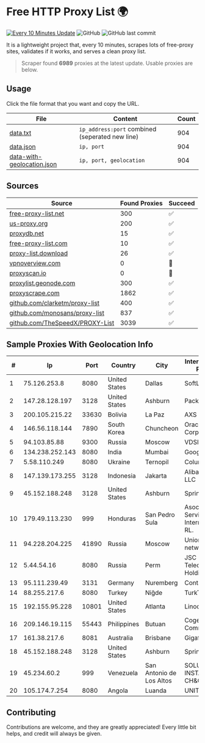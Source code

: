 
# Free HTTP Proxy List 🌍

[![Every 10 Minutes Update](https://github.com/mertguvencli/http-proxy-list/actions/workflows/main.yml/badge.svg?branch=main)](https://github.com/mertguvencli/http-proxy-list/actions/workflows/main.yml)
![GitHub](https://img.shields.io/github/license/mertguvencli/http-proxy-list)
![GitHub last commit](https://img.shields.io/github/last-commit/mertguvencli/http-proxy-list)

It is a lightweight project that, every 10 minutes, scrapes lots of free-proxy sites, validates if it works, and serves a clean proxy list.


> Scraper found **6989** proxies at the latest update. Usable proxies are below.

## Usage

Click the file format that you want and copy the URL.


|File|Content|Count|
|----|-------|-----|
|[data.txt](https://raw.githubusercontent.com/mertguvencli/http-proxy-list/main/proxy-list/data.txt)|`ip_address:port` combined (seperated new line)|904|
|[data.json](https://raw.githubusercontent.com/mertguvencli/http-proxy-list/main/proxy-list/data.json)|`ip, port`|904|
|[data-with-geolocation.json](https://raw.githubusercontent.com/mertguvencli/http-proxy-list/main/proxy-list/data-with-geolocation.json)|`ip, port, geolocation`|904|

## Sources

|Source|Found Proxies|Succeed|
|------|-------------|-------|
|[free-proxy-list.net](https://free-proxy-list.net)|300|✅|
|[us-proxy.org](https://www.us-proxy.org)|200|✅|
|[proxydb.net](http://proxydb.net)|15|✅|
|[free-proxy-list.com](https://free-proxy-list.com/?page=&port=&type%5B%5D=http&type%5B%5D=https&up_time=0&search=Search)|10|✅|
|[proxy-list.download](https://www.proxy-list.download/HTTP)|26|✅|
|[vpnoverview.com](https://vpnoverview.com/privacy/anonymous-browsing/free-proxy-servers)|0|🚫|
|[proxyscan.io](https://www.proxyscan.io)|0|🚫|
|[proxylist.geonode.com](https://proxylist.geonode.com/api/proxy-list?limit=300&page=1&sort_by=lastChecked&sort_type=desc&protocols=http,https)|300|✅|
|[proxyscrape.com](https://api.proxyscrape.com/v2/?request=displayproxies&protocol=http&timeout=10000&country=all&ssl=all&anonymity=all)|1862|✅|
|[github.com/clarketm/proxy-list](https://raw.githubusercontent.com/clarketm/proxy-list/master/proxy-list-raw.txt)|400|✅|
|[github.com/monosans/proxy-list](https://raw.githubusercontent.com/monosans/proxy-list/main/proxies/http.txt)|837|✅|
|[github.com/TheSpeedX/PROXY-List](https://raw.githubusercontent.com/TheSpeedX/PROXY-List/master/http.txt)|3039|✅|


## Sample Proxies With Geolocation Info

|#|Ip|Port|Country|City|Internet Service Provider|
|-|--|----|-------|----|-------------------------|
|1|75.126.253.8|8080|United States|Dallas|SoftLayer|
|2|147.28.128.197|3128|United States|Ashburn|Packet Host, Inc.|
|3|200.105.215.22|33630|Bolivia|La Paz|AXS Bolivia S. A.|
|4|146.56.118.144|7890|South Korea|Chuncheon|Oracle Corporation|
|5|94.103.85.88|9300|Russia|Moscow|VDSINA|
|6|134.238.252.143|8080|India|Mumbai|Google LLC|
|7|5.58.110.249|8080|Ukraine|Ternopil|Columbus|
|8|147.139.173.255|3128|Indonesia|Jakarta|Alibaba.com LLC|
|9|45.152.188.248|3128|United States|Ashburn|Sprint|
|10|179.49.113.230|999|Honduras|San Pedro Sula|Asociacion De Servicio De Internet S. De RL.|
|11|94.228.204.225|41890|Russia|Moscow|Uniontel ZAO network|
|12|5.44.54.16|8080|Russia|Perm|JSC "ER-Telecom Holding"|
|13|95.111.239.49|3131|Germany|Nuremberg|Contabo GmbH|
|14|88.255.217.6|8080|Turkey|Niğde|TurkTelekom|
|15|192.155.95.228|10801|United States|Atlanta|Linode, LLC|
|16|209.146.19.115|55443|Philippines|Butuan|Cogent Communications|
|17|161.38.217.6|8081|Australia|Brisbane|Gigafy|
|18|45.152.188.248|3128|United States|Ashburn|Sprint|
|19|45.234.60.2|999|Venezuela|San Antonio de Los Altos|SOLUCIONES INSTALRED CH&C C.A.|
|20|105.174.7.254|8080|Angola|Luanda|UNITEL SA|



## Contributing

Contributions are welcome, and they are greatly appreciated! Every
little bit helps, and credit will always be given.

